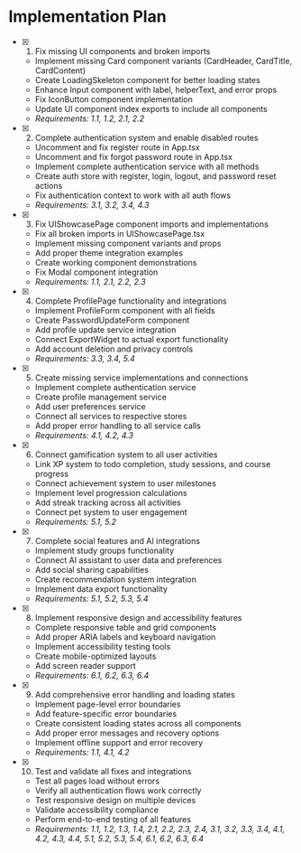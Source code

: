 # Implementation Plan

- [x] 1. Fix missing UI components and broken imports

  - Implement missing Card component variants (CardHeader, CardTitle, CardContent)
  - Create LoadingSkeleton component for better loading states
  - Enhance Input component with label, helperText, and error props
  - Fix IconButton component implementation
  - Update UI component index exports to include all components
  - _Requirements: 1.1, 1.2, 2.1, 2.2_

- [x] 2. Complete authentication system and enable disabled routes

  - Uncomment and fix register route in App.tsx
  - Uncomment and fix forgot password route in App.tsx
  - Implement complete authentication service with all methods
  - Create auth store with register, login, logout, and password reset actions
  - Fix authentication context to work with all auth flows
  - _Requirements: 3.1, 3.2, 3.4, 4.3_

- [x] 3. Fix UIShowcasePage component imports and implementations

  - Fix all broken imports in UIShowcasePage.tsx
  - Implement missing component variants and props
  - Add proper theme integration examples
  - Create working component demonstrations
  - Fix Modal component integration
  - _Requirements: 1.1, 2.1, 2.2, 2.3_

- [x] 4. Complete ProfilePage functionality and integrations

  - Implement ProfileForm component with all fields
  - Create PasswordUpdateForm component
  - Add profile update service integration
  - Connect ExportWidget to actual export functionality
  - Add account deletion and privacy controls
  - _Requirements: 3.3, 3.4, 5.4_

- [x] 5. Create missing service implementations and connections

  - Implement complete authentication service
  - Create profile management service
  - Add user preferences service
  - Connect all services to respective stores
  - Add proper error handling to all service calls
  - _Requirements: 4.1, 4.2, 4.3_

- [x] 6. Connect gamification system to all user activities

  - Link XP system to todo completion, study sessions, and course progress
  - Connect achievement system to user milestones
  - Implement level progression calculations
  - Add streak tracking across all activities
  - Connect pet system to user engagement
  - _Requirements: 5.1, 5.2_

- [x] 7. Complete social features and AI integrations

  - Implement study groups functionality
  - Connect AI assistant to user data and preferences
  - Add social sharing capabilities
  - Create recommendation system integration
  - Implement data export functionality
  - _Requirements: 5.1, 5.2, 5.3, 5.4_

- [x] 8. Implement responsive design and accessibility features

  - Complete responsive table and grid components
  - Add proper ARIA labels and keyboard navigation
  - Implement accessibility testing tools
  - Create mobile-optimized layouts
  - Add screen reader support
  - _Requirements: 6.1, 6.2, 6.3, 6.4_

- [x] 9. Add comprehensive error handling and loading states

  - Implement page-level error boundaries
  - Add feature-specific error boundaries
  - Create consistent loading states across all components
  - Add proper error messages and recovery options
  - Implement offline support and error recovery
  - _Requirements: 1.1, 4.1, 4.2_

- [x] 10. Test and validate all fixes and integrations

  - Test all pages load without errors
  - Verify all authentication flows work correctly
  - Test responsive design on multiple devices
  - Validate accessibility compliance
  - Perform end-to-end testing of all features
  - _Requirements: 1.1, 1.2, 1.3, 1.4, 2.1, 2.2, 2.3, 2.4, 3.1, 3.2, 3.3, 3.4, 4.1, 4.2, 4.3, 4.4, 5.1, 5.2, 5.3, 5.4, 6.1, 6.2, 6.3, 6.4_

</content>
</invoke>
